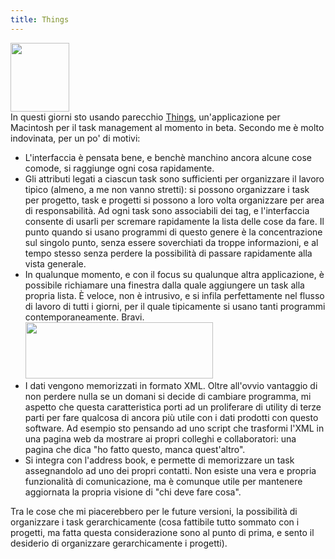 ```yaml
---
title: Things
---
```


<p><a href='http://www.stefanorodighiero.net/blog/wp-content/uploads/2008/03/things.png'><img src="http://www.stefanorodighiero.net/blog/wp-content/uploads/2008/03/things.png" alt="" title="things" width="94" height="110" class="alignnone size-full attachment wp-att-13" /></a><br />
In questi giorni sto usando parecchio <a href="http://culturedcode.com/things/">Things</a>, un'applicazione per Macintosh per il task management al momento in beta. Secondo me è molto indovinata, per un po' di motivi:</p>
<ul>
<li>L'interfaccia è pensata bene, e benchè manchino ancora alcune cose comode, si raggiunge ogni cosa rapidamente.</li>
<li>Gli attributi legati a ciascun task sono sufficienti per organizzare il lavoro tipico (almeno, a me non vanno stretti): si possono organizzare i task per progetto, task e progetti si possono a loro volta organizzare per area di responsabilità. Ad ogni task sono associabili dei tag, e l'interfaccia consente di usarli per scremare rapidamente la lista delle cose da fare. Il punto quando si usano programmi di questo genere è la concentrazione sul singolo punto, senza essere soverchiati da troppe informazioni, e al tempo stesso senza perdere la possibilità di passare rapidamente alla vista generale.</li>
<li>In qualunque momento, e con il focus su qualunque altra applicazione, è possibile richiamare una finestra dalla quale aggiungere un task alla propria lista. È veloce, non è intrusivo, e si infila perfettamente nel flusso di lavoro di tutti i giorni, per il quale tipicamente si usano tanti programmi contemporaneamente. Bravi.<br />
<a href='http://www.stefanorodighiero.net/blog/wp-content/uploads/2008/03/things-hud.png'><img src="http://www.stefanorodighiero.net/blog/wp-content/uploads/2008/03/things-hud-300x90.png" alt="" title="things-hud" width="300" height="90" class="alignnone size-medium attachment wp-att-15" /></a>
</li>
<li>I dati vengono memorizzati in formato XML. Oltre all'ovvio vantaggio di non perdere nulla se un domani si decide di cambiare programma, mi aspetto che questa caratteristica porti ad un proliferare di utility di terze parti per fare qualcosa di ancora più utile con i dati prodotti con questo software. Ad esempio sto pensando ad uno script che trasformi l'XML in una pagina web da mostrare ai propri colleghi e collaboratori: una pagina che dica "ho fatto questo, manca quest'altro".</li>
<li>Si integra con l'address book, e permette di memorizzare un task assegnandolo ad uno dei propri contatti. Non esiste una vera e propria funzionalità di comunicazione, ma è comunque utile per mantenere aggiornata la propria visione di "chi deve fare cosa".</li>
</ul>
<p>Tra le cose che mi piacerebbero per le future versioni, la possibilità di organizzare i task gerarchicamente (cosa fattibile tutto sommato con i progetti, ma fatta questa considerazione sono al punto di prima, e sento il desiderio di organizzare gerarchicamente i progetti).</p>

